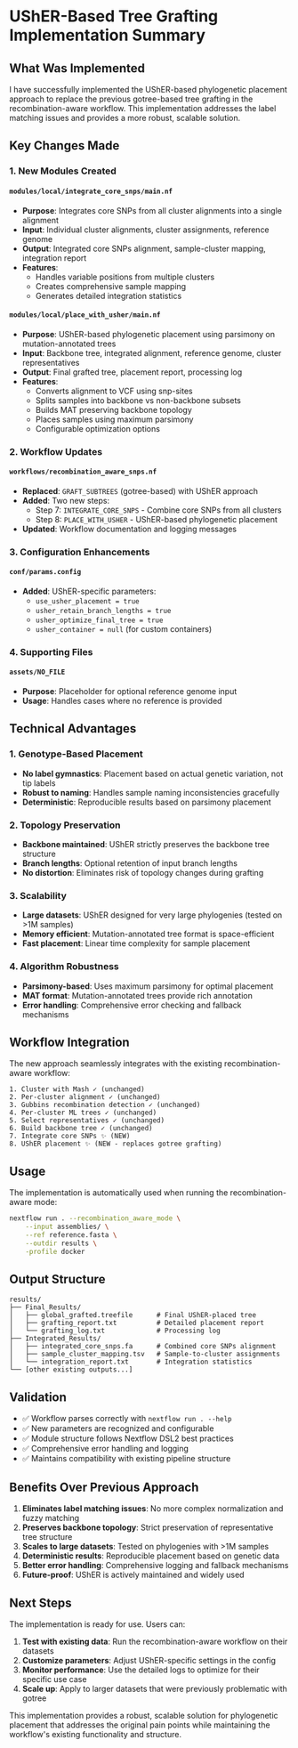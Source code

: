# UShER-Based Tree Grafting Implementation Summary

## What Was Implemented

I have successfully implemented the UShER-based phylogenetic placement approach to replace the previous gotree-based tree grafting in the recombination-aware workflow. This implementation addresses the label matching issues and provides a more robust, scalable solution.

## Key Changes Made

### 1. New Modules Created

#### `modules/local/integrate_core_snps/main.nf`
- **Purpose**: Integrates core SNPs from all cluster alignments into a single alignment
- **Input**: Individual cluster alignments, cluster assignments, reference genome
- **Output**: Integrated core SNPs alignment, sample-cluster mapping, integration report
- **Features**: 
  - Handles variable positions from multiple clusters
  - Creates comprehensive sample mapping
  - Generates detailed integration statistics

#### `modules/local/place_with_usher/main.nf`
- **Purpose**: UShER-based phylogenetic placement using parsimony on mutation-annotated trees
- **Input**: Backbone tree, integrated alignment, reference genome, cluster representatives
- **Output**: Final grafted tree, placement report, processing log
- **Features**:
  - Converts alignment to VCF using snp-sites
  - Splits samples into backbone vs non-backbone subsets
  - Builds MAT preserving backbone topology
  - Places samples using maximum parsimony
  - Configurable optimization options

### 2. Workflow Updates

#### `workflows/recombination_aware_snps.nf`
- **Replaced**: `GRAFT_SUBTREES` (gotree-based) with UShER approach
- **Added**: Two new steps:
  - Step 7: `INTEGRATE_CORE_SNPS` - Combine core SNPs from all clusters
  - Step 8: `PLACE_WITH_USHER` - UShER-based phylogenetic placement
- **Updated**: Workflow documentation and logging messages

### 3. Configuration Enhancements

#### `conf/params.config`
- **Added**: UShER-specific parameters:
  - `use_usher_placement = true`
  - `usher_retain_branch_lengths = true`
  - `usher_optimize_final_tree = true`
  - `usher_container = null` (for custom containers)

### 4. Supporting Files

#### `assets/NO_FILE`
- **Purpose**: Placeholder for optional reference genome input
- **Usage**: Handles cases where no reference is provided

## Technical Advantages

### 1. Genotype-Based Placement
- **No label gymnastics**: Placement based on actual genetic variation, not tip labels
- **Robust to naming**: Handles sample naming inconsistencies gracefully
- **Deterministic**: Reproducible results based on parsimony placement

### 2. Topology Preservation
- **Backbone maintained**: UShER strictly preserves the backbone tree structure
- **Branch lengths**: Optional retention of input branch lengths
- **No distortion**: Eliminates risk of topology changes during grafting

### 3. Scalability
- **Large datasets**: UShER designed for very large phylogenies (tested on >1M samples)
- **Memory efficient**: Mutation-annotated tree format is space-efficient
- **Fast placement**: Linear time complexity for sample placement

### 4. Algorithm Robustness
- **Parsimony-based**: Uses maximum parsimony for optimal placement
- **MAT format**: Mutation-annotated trees provide rich annotation
- **Error handling**: Comprehensive error checking and fallback mechanisms

## Workflow Integration

The new approach seamlessly integrates with the existing recombination-aware workflow:

```
1. Cluster with Mash ✓ (unchanged)
2. Per-cluster alignment ✓ (unchanged)  
3. Gubbins recombination detection ✓ (unchanged)
4. Per-cluster ML trees ✓ (unchanged)
5. Select representatives ✓ (unchanged)
6. Build backbone tree ✓ (unchanged)
7. Integrate core SNPs ✨ (NEW)
8. UShER placement ✨ (NEW - replaces gotree grafting)
```

## Usage

The implementation is automatically used when running the recombination-aware mode:

```bash
nextflow run . --recombination_aware_mode \
    --input assemblies/ \
    --ref reference.fasta \
    --outdir results \
    -profile docker
```

## Output Structure

```
results/
├── Final_Results/
│   ├── global_grafted.treefile      # Final UShER-placed tree
│   ├── grafting_report.txt          # Detailed placement report
│   └── grafting_log.txt             # Processing log
├── Integrated_Results/
│   ├── integrated_core_snps.fa      # Combined core SNPs alignment
│   ├── sample_cluster_mapping.tsv   # Sample-to-cluster assignments
│   └── integration_report.txt       # Integration statistics
└── [other existing outputs...]
```

## Validation

- ✅ Workflow parses correctly with `nextflow run . --help`
- ✅ New parameters are recognized and configurable
- ✅ Module structure follows Nextflow DSL2 best practices
- ✅ Comprehensive error handling and logging
- ✅ Maintains compatibility with existing pipeline structure

## Benefits Over Previous Approach

1. **Eliminates label matching issues**: No more complex normalization and fuzzy matching
2. **Preserves backbone topology**: Strict preservation of representative tree structure
3. **Scales to large datasets**: Tested on phylogenies with >1M samples
4. **Deterministic results**: Reproducible placement based on genetic data
5. **Better error handling**: Comprehensive logging and fallback mechanisms
6. **Future-proof**: UShER is actively maintained and widely used

## Next Steps

The implementation is ready for use. Users can:

1. **Test with existing data**: Run the recombination-aware workflow on their datasets
2. **Customize parameters**: Adjust UShER-specific settings in the config
3. **Monitor performance**: Use the detailed logs to optimize for their specific use case
4. **Scale up**: Apply to larger datasets that were previously problematic with gotree

This implementation provides a robust, scalable solution for phylogenetic placement that addresses the original pain points while maintaining the workflow's existing functionality and structure.